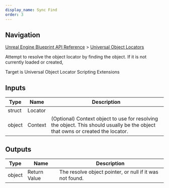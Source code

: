 ```yaml
---
display_name: Sync Find
order: 3
---
```

## Navigation

[Unreal Engine Blueprint API Reference](https://dev.epicgames.com/documentation/en-us/unreal-engine/BlueprintAPI) > [Universal Object Locators](https://dev.epicgames.com/documentation/en-us/unreal-engine/BlueprintAPI/UniversalObjectLocators)

Attempt to resolve the object locator by finding the object. If it is not currently loaded or created,

Target is Universal Object Locator Scripting Extensions

## Inputs

| Type | Name | Description |
| --- | --- | --- |
| struct | Locator |  |
| object | Context | (Optional) Context object to use for resolving the object. This should usually be the object that owns or created the locator. |

## Outputs

| Type | Name | Description |
| --- | --- | --- |
| object | Return Value | The resolve object pointer, or null if it was not found. |
